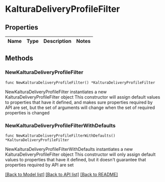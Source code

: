 # KalturaDeliveryProfileFilter

## Properties

Name | Type | Description | Notes
------------ | ------------- | ------------- | -------------

## Methods

### NewKalturaDeliveryProfileFilter

`func NewKalturaDeliveryProfileFilter() *KalturaDeliveryProfileFilter`

NewKalturaDeliveryProfileFilter instantiates a new KalturaDeliveryProfileFilter object
This constructor will assign default values to properties that have it defined,
and makes sure properties required by API are set, but the set of arguments
will change when the set of required properties is changed

### NewKalturaDeliveryProfileFilterWithDefaults

`func NewKalturaDeliveryProfileFilterWithDefaults() *KalturaDeliveryProfileFilter`

NewKalturaDeliveryProfileFilterWithDefaults instantiates a new KalturaDeliveryProfileFilter object
This constructor will only assign default values to properties that have it defined,
but it doesn't guarantee that properties required by API are set


[[Back to Model list]](../README.md#documentation-for-models) [[Back to API list]](../README.md#documentation-for-api-endpoints) [[Back to README]](../README.md)


